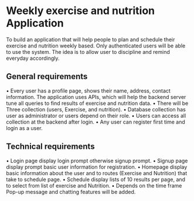 # Weekly exercise and nutrition Application
To build an application that will help people to plan and schedule their exercise and nutrition weekly based. Only authenticated users will be able to use the system. The idea is to allow user to discipline and remind everyday accordingly.
## General requirements
•	Every user has a profile page, shows their name, address, contact information. The application uses APIs, which will help the backend server tune all queries to find results of exercise and nutrition data.
•	There will be Three collection (users, Exercise, and nutrition).
•	Database collection has user as administrator or users depend on their role.
•	Users can access all collection at the backend after login.
•	Any user can register first time and login as a user.
## Technical requirements
•	Login page display login prompt otherwise signup prompt.
•	Signup page display prompt basic user information for registration.
•	Homepage display basic information about the user and to routes (Exercise and Nutrition) that take to schedule page. 
•	Schedule display lists of 10 results per page, and to select from list of exercise and Nutrition.
•	Depends on the time frame Pop-up message and chatting features will be added.
